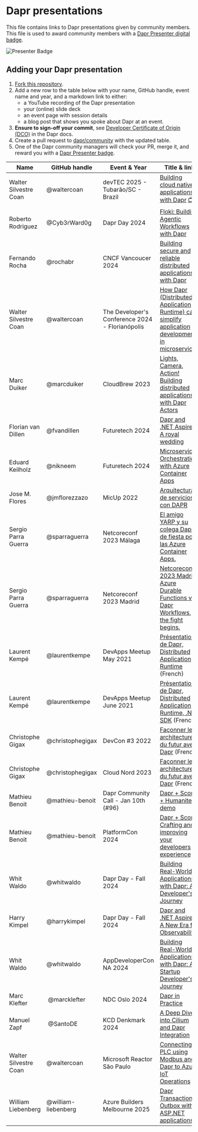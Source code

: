 # Dapr presentations

This file contains links to Dapr presentations given by community members. This file is used to award community members with a [Dapr Presenter digital badge](https://www.holopin.io/sticker/clt3egohs11570gjnanpizv28).

![Presenter Badge](../images/dapr-presenter-badge.png)

## Adding your Dapr presentation

1. [Fork this repository](https://github.com/dapr/community/fork).
2. Add a new row to the table below with your name, GitHub handle, event name and year, and a markdown link to either:
   - a YouTube recording of the Dapr presentation
   - your (online) slide deck
   - an event page with session details
   - a blog post that shows you spoke about Dapr at an event.
3. **Ensure to sign-off your commit**, see [Developer Certificate of Origin (DCO)](https://docs.dapr.io/contributing/contributing-overview/#developer-certificate-of-origin-signing-your-work) in the Dapr docs.
4. Create a pull request to [dapr/community](https://github.com/dapr/community) with the updated table.
5. One of the Dapr community managers will check your PR, merge it, and reward you with a [Dapr Presenter badge](https://www.holopin.io/sticker/clt3egohs11570gjnanpizv28).

| Name               | GitHub handle | Event & Year    | Title & link                                                                                                                                      |
| ------------------ | ------------- | --------------- | ------------------------------------------------------------------------------------------------------------------------------------------------- |
| Walter Silvestre Coan | @waltercoan   | devTEC 2025 - Tubarão/SC - Brazil  | [Building cloud native applications with Dapr](https://github.com/waltercoan/devtec2025-dapr-cncf-app) [📺](https://www.youtube.com/watch?v=Wb-5k_BSwmQ)          |
| Roberto Rodriguez | @Cyb3rWard0g | Dapr Day 2024 | [Floki: Building Agentic Workflows with Dapr](https://www.canva.com/design/DAGTv8zBp5o/3x_pWYjjncCgIJbeCKahmA/edit?utm_content=DAGTv8zBp5o&utm_campaign=designshare&utm_medium=link2&utm_source=sharebutton)
| Fernando Rocha    | @rochabr   | CNCF Vancoucer 2024  | [Building secure and reliable distributed applications with Dapr](https://community.cncf.io/events/details/cncf-vancouver-presents-2024-cloud-native-vancouver-kickoff/) |
| Walter Silvestre Coan | @waltercoan   | The Developer's Conference 2024 - Florianópolis  | [How Dapr (Distributed Application Runtime) can simplify application development in microservices](https://github.com/waltercoan/tdcflorianopolis2024-dapr)          |
| Marc Duiker        | @marcduiker   | CloudBrew 2023  | [Lights, Camera, Action! Building distributed applications with Dapr Actors](https://marcduiker.dev/articles/speaking-at-cloudbrew-2023)          |
| Florian van Dillen | @fvandillen   | Futuretech 2024 | [Dapr and .NET Aspire: A royal wedding](https://fvandillen.github.io/posts/speaking-at-futuretech-2024/)                                          |
| Eduard Keilholz    | @nikneem      | Futuretech 2024 | [Microservices Orchestration with Azure Container Apps](https://sessionize.com/s/eduard/microservices-orchestration-with-azure-container-a/87011) |
| Jose M. Flores     | @jmflorezzazo | MicUp 2022 | [Arquitectura de servicios con DAPR](https://jmfloreszazo.com/arquitectura-de-servicios-con-dapr/) |
| Sergio Parra Guerra | @sparraguerra | Netcoreconf 2023 Málaga | [El amigo YARP y su colega Dapr, de fiesta por las Azure Container Apps.](https://speakerdeck.com/sparraguerra/netcoreconf-2023-malaga-el-amigo-yarp-y-su-colega-dapr-de-fiesta-por-las-azure-container-apps/) |
| Sergio Parra Guerra | @sparraguerra | Netcoreconf 2023 Madrid | [Netcoreconf 2023 Madrid: Azure Durable Functions vs Dapr Workflows, the fight begins.](https://speakerdeck.com/sparraguerra/netcoreconf-2023-madrid-azure-durable-functions-vs-dapr-workflows-the-fight-begins/) |
| Laurent Kempé      | @laurentkempe | DevApps Meetup May 2021  | [Présentation de Dapr, Distributed Application Runtime](https://youtu.be/Xz91tq6NI2g?t=890) (French)                                                                    |
| Laurent Kempé      | @laurentkempe | DevApps Meetup June 2021 | [Présentation de Dapr, Distributed Application Runtime, .NET SDK](https://www.youtube.com/watch?v=XtASb2tmo5c&t=119s&ab_channel=DevApps) (French)                       |
| Christophe Gigax      | @christophegigax | DevCon #3 2022 | [Façonner les architectures du futur avec Dapr](https://www.youtube.com/watch?v=PRbcJDlLMQI) (French)                       |
| Christophe Gigax      | @christophegigax | Cloud Nord 2023 | [Façonner les architectures du futur avec Dapr](https://www.youtube.com/watch?v=bjkW2MnBCwg) (French)                       |
| Mathieu Benoit  | @mathieu-benoit | Dapr Community Call - Jan 10th (#96) | [Dapr + Score + Humanitec demo](https://www.youtube.com/watch?v=4gT0Y6QxinU&t=140s) |
| Mathieu Benoit  | @mathieu-benoit | PlatformCon 2024 | [Dapr + Score: Crafting and improving your developers experience](https://platformcon.com/talks/dapr-score-crafting-and-improving-your-developers-experience) |
| Whit Waldo | @whitwaldo | Dapr Day - Fall 2024 | [Building Real-World Applications with Dapr: A Developer's Journey](https://www.youtube.com/live/9pjpDmIT-S0?si=iV8adLOeUkNNNXSH&t=13489) |
| Harry Kimpel | @harrykimpel | Dapr Day - Fall 2024 | [Dapr and .NET Aspire – A New Era for Observability](https://youtu.be/9pjpDmIT-S0?t=8890) |
| Whit Waldo | @whitwaldo | AppDeveloperCon NA 2024 | [Building Real-World Applications with Dapr: A Startup Developer's Journey](https://www.youtube.com/watch?v=w2DWTZE5ilU&list=PLj6h78yzYM2NtnoIEBYp6Kw1y1P2WaixQ&index=8) 
| Marc Klefter | @marcklefter | NDC Oslo 2024 | [Dapr in Practice](https://www.youtube.com/watch?v=h96cj2DOZVE)
| Manuel Zapf | @SantoDE | KCD Denkmark 2024 | [A Deep Dive into Cilium and Dapr Integration](https://www.youtube.com/watch?v=8_69ub3deD8)
| Walter Silvestre Coan | @waltercoan | Microsoft Reactor São Paulo  | [Connecting PLC using Modbus and Dapr to Azure IoT Operations](https://www.youtube.com/watch?v=77kdnWY5Mck) 
| William Liebenberg | @william-liebenberg | Azure Builders Melbourne 2025 | [Dapr Transactional Outbox with ASP.NET applications](https://www.linkedin.com/posts/william-liebenberg_dapr-aspire-activity-7310259210594697216-QGK9)